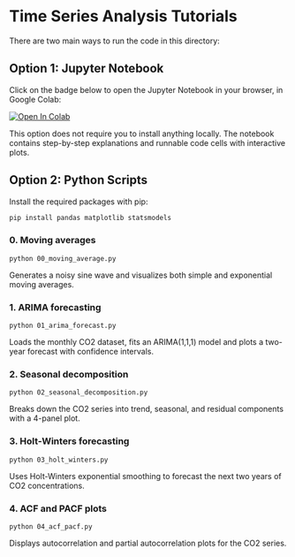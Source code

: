 # Time Series Analysis Tutorials

There are two main ways to run the code in this directory:

## Option 1: Jupyter Notebook

Click on the badge below to open the Jupyter Notebook in your browser, in Google Colab:

[![Open In Colab](https://colab.research.google.com/assets/colab-badge.svg)](https://colab.research.google.com/github/Girish-Krishnan/ECE-SIPP-Python-ML/blob/main/6_Time_Series/time_series_tutorials.ipynb)

This option does not require you to install anything locally. The notebook contains step-by-step explanations and runnable code cells with interactive plots.

## Option 2: Python Scripts

Install the required packages with pip:

```bash
pip install pandas matplotlib statsmodels
```

### 0. Moving averages
`python 00_moving_average.py`

Generates a noisy sine wave and visualizes both simple and exponential moving averages.

### 1. ARIMA forecasting
`python 01_arima_forecast.py`

Loads the monthly CO2 dataset, fits an ARIMA(1,1,1) model and plots a two-year forecast with confidence intervals.

### 2. Seasonal decomposition
`python 02_seasonal_decomposition.py`

Breaks down the CO2 series into trend, seasonal, and residual components with a 4-panel plot.

### 3. Holt-Winters forecasting
`python 03_holt_winters.py`

Uses Holt-Winters exponential smoothing to forecast the next two years of CO2 concentrations.

### 4. ACF and PACF plots
`python 04_acf_pacf.py`

Displays autocorrelation and partial autocorrelation plots for the CO2 series.
